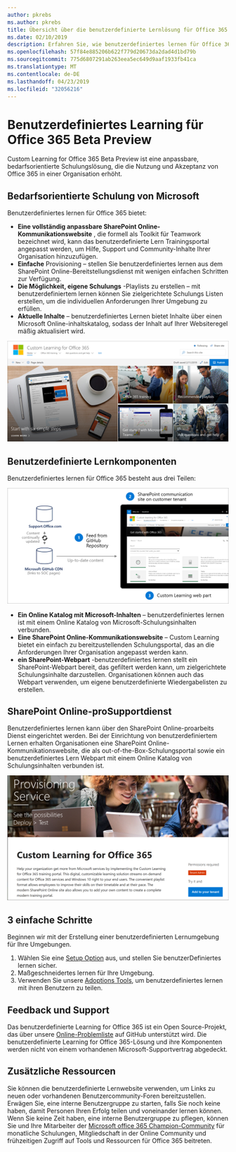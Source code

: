 ```yaml
---
author: pkrebs
ms.author: pkrebs
title: Übersicht über die benutzerdefinierte Lernlösung für Office 365 Open Source
ms.date: 02/10/2019
description: Erfahren Sie, wie benutzerdefiniertes lernen für Office 365 die Nutzung und Einführung von Office 365 in Ihrer Organisation beschleunigen kann. Unsere Lösungen enthalten ein benutzerdefiniertes SharePoint Online-Webpart und eine moderne SharePoint Online Communications-Schulungswebsite, die problemlos für Ihren Office 365-Mandanten bereitgestellt werden kann.
ms.openlocfilehash: 57f84e885206b622f779d20673da2dad4d1bd79b
ms.sourcegitcommit: 775d6807291ab263eea5ec649d9aaf1933fb41ca
ms.translationtype: MT
ms.contentlocale: de-DE
ms.lasthandoff: 04/23/2019
ms.locfileid: "32056216"
---
```

# <a name="custom-learning-for-office-365-beta-preview"></a>Benutzerdefiniertes Learning für Office 365 Beta Preview
Custom Learning for Office 365 Beta Preview ist eine anpassbare, bedarfsorientierte Schulungslösung, die die Nutzung und Akzeptanz von Office 365 in einer Organisation erhöht.  

## <a name="on-demand-custom-training-from-microsoft"></a>Bedarfsorientierte Schulung von Microsoft

Benutzerdefiniertes lernen für Office 365 bietet:

- **Eine vollständig anpassbare SharePoint Online-Kommunikationswebsite** , die formell als Toolkit für Teamwork bezeichnet wird, kann das benutzerdefinierte Lern Trainingsportal angepasst werden, um Hilfe, Support und Community-Inhalte Ihrer Organisation hinzuzufügen.
- **Einfache** Provisioning – stellen Sie benutzerdefiniertes lernen aus dem SharePoint Online-Bereitstellungsdienst mit wenigen einfachen Schritten zur Verfügung.
- **Die Möglichkeit, eigene Schulungs** -Playlists zu erstellen – mit benutzerdefiniertem lernen können Sie zielgerichtete Schulungs Listen erstellen, um die individuellen Anforderungen Ihrer Umgebung zu erfüllen.
- **Aktuelle Inhalte** – benutzerdefiniertes Lernen bietet Inhalte über einen Microsoft Online-inhaltskatalog, sodass der Inhalt auf Ihrer Websiteregel mäßig aktualisiert wird.

![CG-Introducing. png](media/cg-introducing.png)

## <a name="custom-learning-components"></a>Benutzerdefinierte Lernkomponenten
Benutzerdefiniertes lernen für Office 365 besteht aus drei Teilen: 

![CG-howitworks. png](media/cg-howitworks.png)

- **Ein Online Katalog mit Microsoft-Inhalten** – benutzerdefiniertes lernen ist mit einem Online Katalog von Microsoft-Schulungsinhalten verbunden.
- **Eine SharePoint Online-Kommunikationswebsite** – Custom Learning bietet ein einfach zu bereitzustellenden Schulungsportal, das an die Anforderungen Ihrer Organisation angepasst werden kann.
- **ein SharePoint-Webpart** -benutzerdefiniertes lernen stellt ein SharePoint-Webpart bereit, das gefiltert werden kann, um zielgerichtete Schulungsinhalte darzustellen. Organisationen können auch das Webpart verwenden, um eigene benutzerdefinierte Wiedergabelisten zu erstellen.

## <a name="sharepoint-online-provisioning-service"></a>SharePoint Online-proSupportdienst 
Benutzerdefiniertes lernen kann über den SharePoint Online-proarbeits Dienst eingerichtet werden. Bei der Einrichtung von benutzerdefiniertem Lernen erhalten Organisationen eine SharePoint Online-Kommunikationswebsite, die als out-of-the-Box-Schulungsportal sowie ein benutzerdefiniertes Lern Webpart mit einem Online Katalog von Schulungsinhalten verbunden ist. 

![CG-Provision. png](media/cg-provision.png)

## <a name="3-easy-steps"></a>3 einfache Schritte
Beginnen wir mit der Erstellung einer benutzerdefinierten Lernumgebung für Ihre Umgebungen.
1. Wählen Sie eine [Setup Option](custom_setupoptions.md) aus, und stellen Sie benutzerDefiniertes lernen sicher.  
2. Maßgeschneidertes lernen für Ihre Umgebung.
3. Verwenden Sie unsere [Adoptions Tools](driveadoption.md), um benutzerdefiniertes lernen mit ihren Benutzern zu teilen.

## <a name="feedback-and-support"></a>Feedback und Support

Das benutzerdefinierte Learning for Office 365 ist ein Open Source-Projekt, das über unsere [Online-Problemliste](https://aka.ms/CustomLearningHelp) auf GitHub unterstützt wird. Die benutzerdefinierte Learning for Office 365-Lösung und ihre Komponenten werden nicht von einem vorhandenen Microsoft-Supportvertrag abgedeckt.  

## <a name="additional-resources"></a>Zusätzliche Ressourcen
Sie können die benutzerdefinierte Lernwebsite verwenden, um Links zu neuen oder vorhandenen Benutzercommunity-Foren bereitzustellen. Erwägen Sie, eine interne Benutzergruppe zu starten, falls Sie noch keine haben, damit Personen Ihren Erfolg teilen und voneinander lernen können.  Wenn Sie keine Zeit haben, eine interne Benutzergruppe zu pflegen, können Sie und Ihre Mitarbeiter der [Microsoft office 365 Champion-Community](https://aka.ms/O365Champions) für monatliche Schulungen, Mitgliedschaft in der Online Community und frühzeitigen Zugriff auf Tools und Ressourcen für Office 365 beitreten.